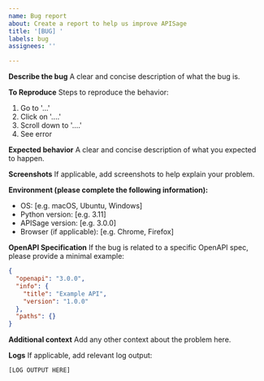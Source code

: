```yaml
---
name: Bug report
about: Create a report to help us improve APISage
title: '[BUG] '
labels: bug
assignees: ''

---
```


**Describe the bug**
A clear and concise description of what the bug is.

**To Reproduce**
Steps to reproduce the behavior:
1. Go to '...'
2. Click on '....'
3. Scroll down to '....'
4. See error

**Expected behavior**
A clear and concise description of what you expected to happen.

**Screenshots**
If applicable, add screenshots to help explain your problem.

**Environment (please complete the following information):**
 - OS: [e.g. macOS, Ubuntu, Windows]
 - Python version: [e.g. 3.11]
 - APISage version: [e.g. 3.0.0]
 - Browser (if applicable): [e.g. Chrome, Firefox]

**OpenAPI Specification**
If the bug is related to a specific OpenAPI spec, please provide a minimal example:

```json
{
  "openapi": "3.0.0",
  "info": {
    "title": "Example API",
    "version": "1.0.0"
  },
  "paths": {}
}
```

**Additional context**
Add any other context about the problem here.

**Logs**
If applicable, add relevant log output:

```
[LOG OUTPUT HERE]
```
